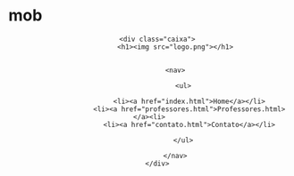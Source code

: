 # mob
<!DOCTYPE html>
<html lang="en">
<head>
    <meta charset="UTF-8">
    <meta http-equiv="X-UA-Compatible" content="IE=edge">
    <meta name="viewport" content="width=device-width, initial-scale=1.0">
    <title>Document</title>
</head>
<body>
    <header>

        <div class="caixa">
                 <h1><img src="logo.png"></h1>
 
                   
                 <nav>
 
                     <ul>
 
                        <li><a href="index.html">Home</a></li>
                        <li><a href="professores.html">Professores.html></a><li>
                        <li><a href="contato.html">Contato</a></li>
 
                     </ul>
 
                 </nav>
        </div>
 
 </header> 
</body>
</html>
